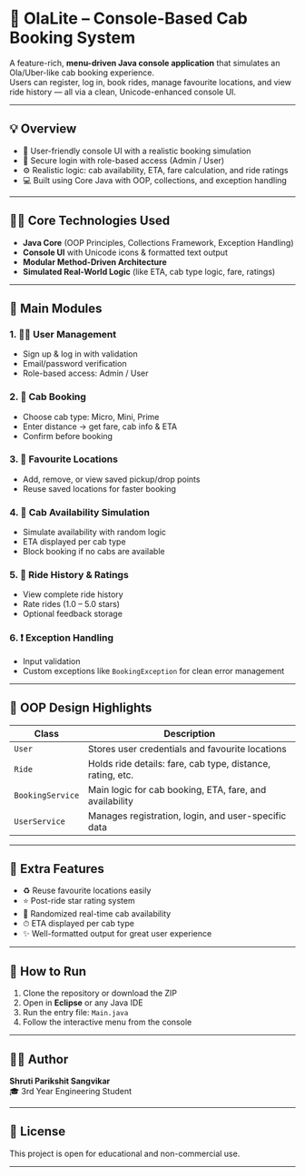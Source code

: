 # 🚖 OlaLite – Console-Based Cab Booking System

A feature-rich, **menu-driven Java console application** that simulates an Ola/Uber-like cab booking experience.  
Users can register, log in, book rides, manage favourite locations, and view ride history — all via a clean, Unicode-enhanced console UI.

---

## 💡 Overview

- 📲 User-friendly console UI with a realistic booking simulation  
- 🔐 Secure login with role-based access (Admin / User)  
- ⚙️ Realistic logic: cab availability, ETA, fare calculation, and ride ratings  
- 💻 Built using Core Java with OOP, collections, and exception handling  

---

## 👨‍💻 Core Technologies Used

- **Java Core** (OOP Principles, Collections Framework, Exception Handling)  
- **Console UI** with Unicode icons & formatted text output  
- **Modular Method-Driven Architecture**  
- **Simulated Real-World Logic** (like ETA, cab type logic, fare, ratings)  

---

## 📂 Main Modules

### 1. 🧑‍💼 User Management
- Sign up & log in with validation  
- Email/password verification  
- Role-based access: Admin / User  

### 2. 🚕 Cab Booking
- Choose cab type: Micro, Mini, Prime  
- Enter distance → get fare, cab info & ETA  
- Confirm before booking  

### 3. 📍 Favourite Locations
- Add, remove, or view saved pickup/drop points  
- Reuse saved locations for faster booking  

### 4. 📶 Cab Availability Simulation
- Simulate availability with random logic  
- ETA displayed per cab type  
- Block booking if no cabs are available  

### 5. 🧾 Ride History & Ratings
- View complete ride history  
- Rate rides (1.0 – 5.0 stars)  
- Optional feedback storage  

### 6. ❗ Exception Handling
- Input validation  
- Custom exceptions like `BookingException` for clean error management  

---

## 🔐 OOP Design Highlights

| Class           | Description                                                  |
|----------------|--------------------------------------------------------------|
| `User`          | Stores user credentials and favourite locations             |
| `Ride`          | Holds ride details: fare, cab type, distance, rating, etc.  |
| `BookingService`| Main logic for cab booking, ETA, fare, and availability     |
| `UserService`   | Manages registration, login, and user-specific data         |

---

## 🌟 Extra Features

- ♻️ Reuse favourite locations easily  
- ⭐ Post-ride star rating system  
- 🎲 Randomized real-time cab availability  
- ⏱ ETA displayed per cab type  
- ✨ Well-formatted output for great user experience  

---

## 🚀 How to Run

1. Clone the repository or download the ZIP  
2. Open in **Eclipse** or any Java IDE  
3. Run the entry file: `Main.java`  
4. Follow the interactive menu from the console  

---



## 👩‍🎓 Author

**Shruti Parikshit Sangvikar**  
🎓 3rd Year Engineering Student  

---

## 📜 License

This project is open for educational and non-commercial use.

---

